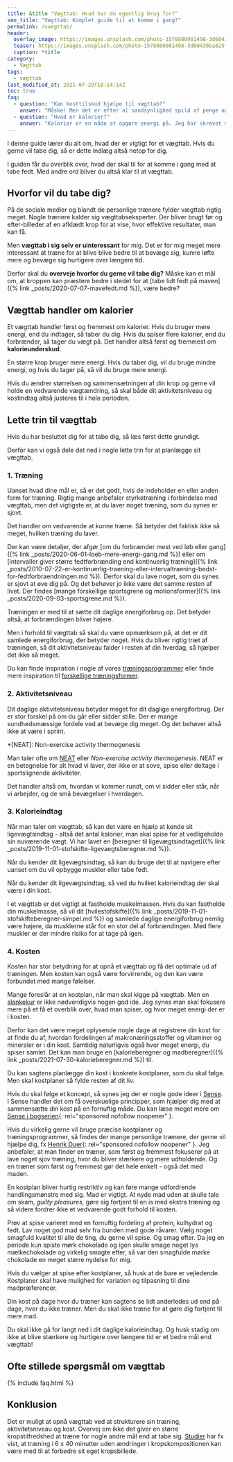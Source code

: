 ```yaml
---
title: &title "Vægttab: Hvad har du egentlig brug for?"
seo_title: "Vægttab: Komplet guide til at komme i gang?"
permalink: /vaegttab/
header:
  overlay_image: https://images.unsplash.com/photo-1578880981498-3d60436ba825?ixid=MnwxMjA3fDB8MHxwaG90by1wYWdlfHx8fGVufDB8fHx8&ixlib=rb-1.2.1&auto=format&fit=crop&h=630&w=1200&q=10
  teaser: https://images.unsplash.com/photo-1578880981498-3d60436ba825?ixid=MnwxMjA3fDB8MHxwaG90by1wYWdlfHx8fGVufDB8fHx8&ixlib=rb-1.2.1&auto=format&fit=crop&h=300&w=400&q=10
  caption: *title
category:
  - Vægttab
tags:
  - vægttab
last_modified_at: 2021-07-29T10:14:14Z
toc: true
faq:
  - question: "Kan kosttilskud hjælpe til vægttab?"
    answer: "Måske! Men det er efter al sandsynlighed spild af penge og tid til research at få valgt lige nøjagtigt det rigtige kosttilskud til vægttab. Vægttab og slankekure er en enorm branche, hvor der er virkelig mange uunderbyggede påstande og løfter om lette løsninger."
  - question: "Hvad er kalorier?"
    answer: "Kalorier er en måde at opgøre energi på. Jeg har skrevet mere uddybende om [kalorier](/hvad-er-kalorier/)."
---
```


I denne guide lærer du alt om, hvad der er vigtigt for et vægttab. Hvis du gerne vil tabe dig, så er dette indlæg altså netop for dig.

I guiden får du overblik over, hvad der skal til for at komme i gang med at tabe fedt. Med andre ord bliver du altså klar til at vægttab.

## Hvorfor vil du tabe dig?

På de sociale medier og blandt de personlige trænere fylder vægttab rigtig meget. Nogle trænere kalder sig vægttabseksperter. Der bliver brugt før og efter-billeder af en afklædt krop for at vise, hvor effektive resultater, man kan få.

Men **vægttab i sig selv er uinteressant** for mig. Det er for mig meget mere interessant at træne for at blive blive bedre til at bevæge sig, kunne løfte mere og bevæge sig hurtigere over længere tid.

Derfor skal du **overveje hvorfor du gerne vil tabe dig?** Måske kan et mål om, at kroppen kan præstere bedre i stedet for at [tabe lidt fedt på maven]({% link _posts/2020-07-07-mavefedt.md %}), være bedre?

## Vægttab handler om kalorier

Et vægttab handler først og fremmest om kalorier. Hvis du bruger mere energi, end du indtager, så taber du dig. Hvis du spiser flere kalorier, end du forbrænder, så tager du vægt på. Det handler altså først og fremmest om **kalorieunderskud**.

En større krop bruger mere energi. Hvis du taber dig, vil du bruge mindre energi, og hvis du tager på, så vil du bruge mere energi.

Hvis du ændrer størrelsen og sammensætningen af din krop og gerne vil holde en vedvarende vægtændring, så skal både dit aktivitetsniveau og kostindtag altså justeres til i hele perioden.

## Lette trin til vægttab

Hvis du har besluttet dig for at tabe dig, så læs først dette grundigt.

Derfor kan vi også dele det ned i nogle lette trin for at planlægge sit vægttab.

### 1. Træning

Uanset hvad dine mål er, så er det godt, hvis de indeholder en eller anden form for træning. Rigtig mange anbefaler styrketræning i forbindelse med vægttab, men det vigtigste er, at du laver noget træning, som du synes er sjovt.

Det handler om vedvarende at kunne træne. Så betyder det faktisk ikke så meget, hvilken træning du laver.

Der kan være detaljer, der afgør [om du forbrænder mest ved løb eller gang]({% link _posts/2020-06-01-loeb-mere-energi-gang.md %}) eller om [intervaller giver større fedtforbrænding end  kontinuerlig træning]({% link _posts/2010-07-22-er-kontinuerlig-traening-eller-intervaltraening-bedst-for-fedtforbraendningen.md %}). Derfor skal du lave noget, som du synes er sjovt at øve dig på. Og det behøver jo ikke være det samme resten af livet. Der findes [mange forskellige sportsgrene og motionsformer]({% link _posts/2020-09-03-sportsgrene.md %}).

Træningen er med til at sætte dit daglige energiforbrug op. Det betyder altså, at forbrændingen bliver højere.

Men i forhold til vægttab så skal du være opmærksom på, at det er dit samlede energiforbrug, der betyder noget. Hvis du bliver rigtig træt af træningen, så dit aktivitetsniveau falder i resten af din hverdag, så hjælper det ikke så meget.

Du kan finde inspiration i nogle af vores [træningsprogrammer](/traeningsprogrammer/) eller finde mere inspiration til [forskellige træningsformer](/traeningsformer/).

### 2. Aktivitetsniveau

Dit daglige aktivitetsniveau betyder meget for dit daglige energiforbrug. Der er stor forskel på om du går eller sidder stille. Der er mange sundhedsmæssige fordele ved at bevæge dig meget. Og det behøver altså ikke at være i sprint.

*[NEAT]: Non-exercise activity thermogenesis

Man taler ofte om [NEAT](https://pubmed.ncbi.nlm.nih.gov/12468415/) eller _Non-exercise activity thermogenesis_. NEAT er en betegnelse for alt hvad vi laver, der ikke er at sove, spise eller deltage i sportslignende aktiviteter.

Det handler altså om, hvordan vi kommer rundt, om vi sidder eller står, når vi arbejder, og de små bevægelser i hverdagen.

### 3. Kalorieindtag

Når man taler om vægttab, så kan det være en hjælp at kende sit ligevægtsindtag - altså det antal kalorier, man skal spise for at vedligeholde sin nuværende vægt. Vi har lavet en [beregner til ligevægtsindtaget]({% link _posts/2019-11-01-stofskifte-ligevaegtsberegner.md %}).

Når du kender dit ligevægtsindtag, så kan du bruge det til at navigere efter uanset om du vil opbygge muskler eller tabe fedt.

Når du kender dit ligevægtsindtag, så ved du hvilket kalorieindtag der skal være i din kost.

I et vægttab er det vigtigt at fastholde muskelmassen. Hvis du kan fastholde din muskelmasse, så vil dit [hvilestofskifte]({% link _posts/2019-11-01-stofskifteberegner-simpel.md %}) og samlede daglige energiforbrug nemlig være højere, da musklerne står for en stor del af forbrændingen. Med flere muskler er der mindre risiko for at tage på igen.

### 4. Kosten

Kosten har stor betydning for at opnå et vægttab og få det optimale ud af træningen. Men kosten kan også være forvirrende, og den kan være forbundet med mange følelser.

Mange foreslår at en kostplan, når man skal kigge på vægttab. Men en [slankekur](/slankekur/) er ikke nødvendigvis nogen god ide. Jeg synes man skal fokusere mere på et få et overblik over, hvad man spiser, og hvor meget energi der er i kosten.

Derfor kan det være meget oplysende nogle dage at registrere din kost for at finde du af, hvordan fordelingen af makronæringsstoffer og vitaminer og mineraler er i din kost. Samtidig naturligvis også hvor meget energi, du spiser samlet. Det kan man bruge en [kalorieberegner og madberegner]({% link _posts/2021-07-30-kalorieberegner.md %}) til.

Du kan sagtens planlægge din kost i konkrete kostplaner, som du skal følge. Men skal kostplaner så fylde resten af dit liv.

Hvis du skal følge et koncept, så synes jeg der er nogle gode ideer i [Sense](https://www.sensekost.dk/). I Sense handler det om få overskuelige principper, som hjælper dig med at sammensætte din kost på en fornuftig måde. Du kan læse meget mere om [Sense i bogserien](https://www.partner-ads.com/dk/klikbanner.php?partnerid=28187&bannerid=9399&htmlurl=https://www.gucca.dk/boeger/serie-sense){: rel="sponsored nofollow noopener" }.

Hvis du virkelig gerne vil bruge præcise kostplaner og træningsprogrammer, så findes der mange personlige trænere, der gerne vil hjælpe dig, fx [Henrik Duer](https://www.partner-ads.com/dk/klikbanner.php?partnerid=28187&bannerid=53070){: rel="sponsored nofollow noopener" }. Jeg anbefaler, at man finder en træner, som først og fremmest fokuserer på at lave noget sjov træning, hvor du bliver stærkere og mere udholdende. Og en træner som først og fremmest gør det hele enkelt - også det med maden.

En kostplan bliver hurtig restriktiv og kan føre mange udfordrende handlingsmønstre med sig. Mad er vigtigt. At nyde mad uden at skulle tale om skam, _guilty pleasures_, gøre sig fortjent til en is med ekstra træning og så videre fordrer ikke et vedvarende godt forhold til kosten.

Prøv at spise varieret med en fornuftig fordeling af protein, kulhydrat og fedt. Lav noget god mad selv fra bunden med gode råvarer. Vælg noget smagfuld kvalitet til alle de ting, du gerne vil spise. Og smag efter. Da jeg en periode kun spiste mørk chokolade og igen skulle smage noget lys mælkechokolade og virkelig smagte efter, så var den smagfulde mørke chokolade en meget større nydelse for mig.

Hvis du vælger at spise efter kostplaner, så husk at de bare er vejledende. Kostplaner skal have mulighed for variation og tilpasning til dine madpræferencer.

Din kost på dage hvor du træner kan sagtens se lidt anderledes ud end på dage, hvor du ikke træner. Men du skal ikke træne for at gøre dig fortjent til mere mad.

Du skal ikke gå for langt ned i dit daglige kalorieindtag. Og husk stadig om ikke at blive stærkere og hurtigere over længere tid er et bedre mål end vægttab!

## Ofte stillede spørgsmål om vægttab

{% include faq.html %}

## Konklusion

Det er muligt at opnå vægttab ved at strukturere sin træning, aktivitetsniveau og kost. Overvej om ikke det giver en større kropstilfredshed at træne for nogle andre mål end at tabe sig. [Studier](https://pubmed.ncbi.nlm.nih.gov/22322989/) har fx vist, at træning i 6 x 40 minutter uden ændringer i kropskompositionen kan være med til at forbedre sit eget kropsbillede.

